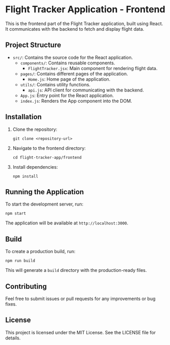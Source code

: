 # Flight Tracker Application - Frontend

This is the frontend part of the Flight Tracker application, built using React. It communicates with the backend to fetch and display flight data.

## Project Structure

- `src/`: Contains the source code for the React application.
  - `components/`: Contains reusable components.
    - `FlightTracker.jsx`: Main component for rendering flight data.
  - `pages/`: Contains different pages of the application.
    - `Home.js`: Home page of the application.
  - `utils/`: Contains utility functions.
    - `api.js`: API client for communicating with the backend.
  - `App.js`: Entry point for the React application.
  - `index.js`: Renders the App component into the DOM.

## Installation

1. Clone the repository:
   ```
   git clone <repository-url>
   ```

2. Navigate to the frontend directory:
   ```
   cd flight-tracker-app/frontend
   ```

3. Install dependencies:
   ```
   npm install
   ```

## Running the Application

To start the development server, run:
```
npm start
```

The application will be available at `http://localhost:3000`.

## Build

To create a production build, run:
```
npm run build
```

This will generate a `build` directory with the production-ready files.

## Contributing

Feel free to submit issues or pull requests for any improvements or bug fixes.

## License

This project is licensed under the MIT License. See the LICENSE file for details.